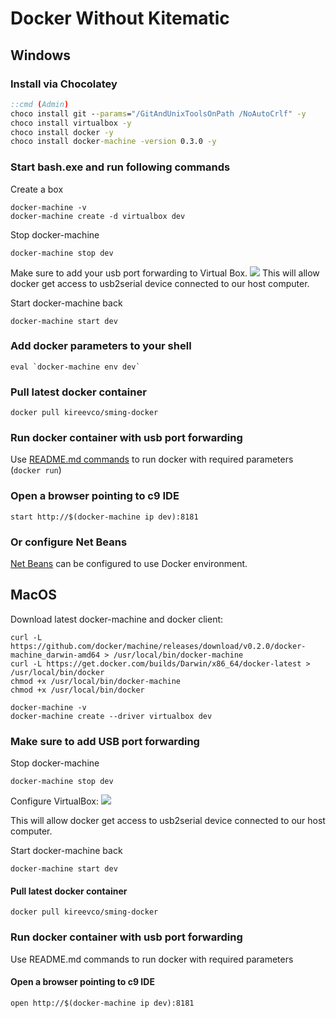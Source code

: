 # Docker Without Kitematic
## Windows

### Install via Chocolatey
```cmd
::cmd (Admin)
choco install git --params="/GitAndUnixToolsOnPath /NoAutoCrlf" -y
choco install virtualbox -y
choco install docker -y
choco install docker-machine -version 0.3.0 -y
```

### Start bash.exe and run following commands
Create a box
```
docker-machine -v
docker-machine create -d virtualbox dev
```

Stop docker-machine
```
docker-machine stop dev
```
Make sure to add your usb port forwarding to Virtual Box.
![](http://i.imgur.com/x1Po4Yl.png)
This will allow docker get access to usb2serial device connected to our host computer.

Start docker-machine back
```
docker-machine start dev
```

### Add docker parameters to your shell
```
eval `docker-machine env dev`
```

### Pull latest docker container
```
docker pull kireevco/sming-docker
```

### Run docker container with usb port forwarding
Use [README.md commands](README.md#run-docker-container-with-usb-port-forwarding) to run docker with required parameters (`docker run`)

### Open a browser pointing to c9 IDE 
```
start http://$(docker-machine ip dev):8181
```

### Or configure Net Beans
[Net Beans](NETBEANS.md) can be configured to use Docker environment.

## MacOS
Download latest docker-machine and docker client:

```
curl -L https://github.com/docker/machine/releases/download/v0.2.0/docker-machine_darwin-amd64 > /usr/local/bin/docker-machine
curl -L https://get.docker.com/builds/Darwin/x86_64/docker-latest > /usr/local/bin/docker
chmod +x /usr/local/bin/docker-machine
chmod +x /usr/local/bin/docker

docker-machine -v
docker-machine create --driver virtualbox dev
```

### Make sure to add USB port forwarding
Stop docker-machine
```
docker-machine stop dev
```
Configure VirtualBox:
![](http://i.imgur.com/x1Po4Yl.png)

This will allow docker get access to usb2serial device connected to our host computer.

Start docker-machine back
```
docker-machine start dev
```

#### Pull latest docker container
```
docker pull kireevco/sming-docker
```

### Run docker container with usb port forwarding
Use README.md commands to run docker with required parameters


#### Open a browser pointing to c9 IDE
```
open http://$(docker-machine ip dev):8181
```

